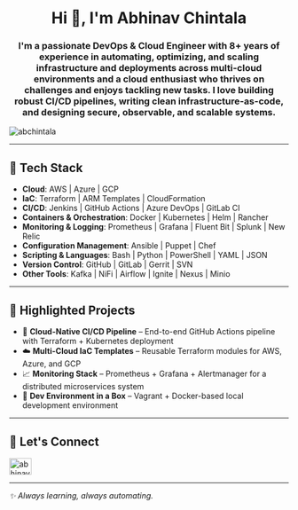 <h1 align="center">Hi 👋, I'm Abhinav Chintala</h1>
<h3 align="center">I'm a passionate DevOps & Cloud Engineer with 8+ years of experience in automating, optimizing, and scaling infrastructure and deployments across multi-cloud environments and a cloud enthusiast who thrives on challenges and enjoys tackling new tasks. I love building robust CI/CD pipelines, writing clean infrastructure-as-code, and designing secure, observable, and scalable systems.</h3>

<p align="left"> <img src="https://komarev.com/ghpvc/?username=abchintala&label=Profile%20views&color=0e75b6&style=flat" alt="abchintala" /> </p>

---

## 🧰 Tech Stack
- **Cloud**: AWS | Azure | GCP  
- **IaC**: Terraform | ARM Templates | CloudFormation  
- **CI/CD**: Jenkins | GitHub Actions | Azure DevOps | GitLab CI  
- **Containers & Orchestration**: Docker | Kubernetes | Helm | Rancher  
- **Monitoring & Logging**: Prometheus | Grafana | Fluent Bit | Splunk | New Relic  
- **Configuration Management**: Ansible | Puppet | Chef  
- **Scripting & Languages**: Bash | Python | PowerShell | YAML | JSON  
- **Version Control**: GitHub | GitLab | Gerrit | SVN  
- **Other Tools**: Kafka | NiFi | Airflow | Ignite | Nexus | Minio

---

## 📂 Highlighted Projects
- 🔧 **Cloud-Native CI/CD Pipeline** – End-to-end GitHub Actions pipeline with Terraform + Kubernetes deployment  
- ☁️ **Multi-Cloud IaC Templates** – Reusable Terraform modules for AWS, Azure, and GCP  
- 📈 **Monitoring Stack** – Prometheus + Grafana + Alertmanager for a distributed microservices system  
- 🐳 **Dev Environment in a Box** – Vagrant + Docker-based local development environment

---

## 💼 Let's Connect
<p align="left">
<a href="www.linkedin.com/in/achintala" target="blank"><img align="center" src="https://raw.githubusercontent.com/rahuldkjain/github-profile-readme-generator/master/src/images/icons/Social/linked-in-alt.svg" alt="abhinav-c-434622163" height="30" width="40" /></a>
</p>

---

_✨ Always learning, always automating._

